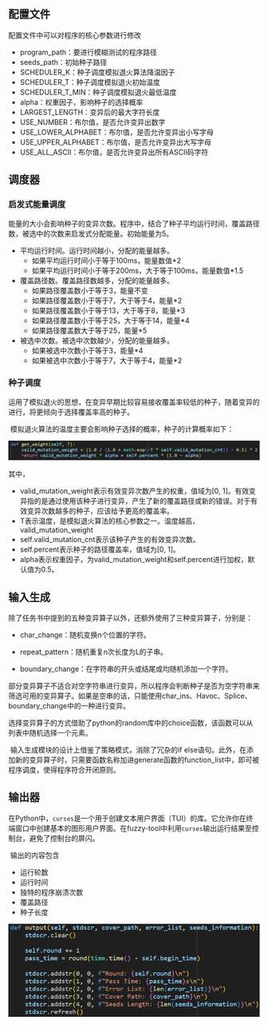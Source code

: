 ## 配置文件

配置文件中可以对程序的核心参数进行修改

+ program_path：要进行模糊测试的程序路径
+ seeds_path：初始种子路径
+ SCHEDULER_K：种子调度模拟退火算法降温因子
+ SCHEDULER_T：种子调度模拟退火初始温度
+ SCHEDULER_T_MIN：种子调度模拟退火最低温度
+ alpha：权重因子，影响种子的选择概率
+ LARGEST_LENGTH：变异后的最大字符长度
+ USE_NUMBER：布尔值，是否允许变异出数字
+ USE_LOWER_ALPHABET：布尔值，是否允许变异出小写字母
+ USE_UPPER_ALPHABET：布尔值，是否允许变异出大写字母
+ USE_ALL_ASCII：布尔值，是否允许变异出所有ASCII码字符

## 调度器

### 启发式能量调度

​	能量的大小会影响种子的变异次数。程序中，结合了种子平均运行时间，覆盖路径数，被选中的次数来启发式分配能量。初始能量为5。

+ 平均运行时间。运行时间越小，分配的能量越多。
  + 如果平均运行时间小于等于100ms，能量数值*2
  + 如果平均运行时间小于等于200ms，大于等于100ms，能量数值*1.5
+ 覆盖路径数。覆盖路径数越多，分配的能量越多。
  + 如果路径覆盖数小于等于3，能量不变
  + 如果路径覆盖数小于等于7，大于等于4，能量*2
  + 如果路径覆盖数小于等于13，大于等于8，能量*3
  + 如果路径覆盖数小于等于25，大于等于14，能量*4
  + 如果路径覆盖数大于等于25，能量*5
+ 被选中次数。被选中次数越少，分配的能量越多。
  + 如果被选中次数小于等于3，能量*4
  + 如果被选中次数小于等于7，大于等于4，能量*2

### 种子调度

​	运用了模拟退火的思想，在变异早期比较容易接收覆盖率较低的种子，随着变异的进行，将更倾向于选择覆盖率高的种子。

​	模拟退火算法的温度主要会影响种子选择的概率，种子的计算概率如下：

![1703989320466](assets/1703989320466.png)

其中，

+ valid_mutation_weight表示有效变异次数产生的权重，值域为[0, 1]。有效变异指的是通过使用该种子进行变异，产生了新的覆盖路径或新的错误。对于有效变异次数越多的种子，应该给予更高的覆盖率。
+ T表示温度，是模拟退火算法的核心参数之一。温度越高，valid_mutation_weight
+ self.valid_mutation_cnt表示该种子产生的有效变异次数。
+ self.percent表示种子的路径覆盖率，值域为[0, 1]。
+ alpha表示权重因子，为valid_mutation_weight和self.percent进行加权，默认值为0.5。

## 输入生成

​	除了任务书中提到的五种变异算子以外，还额外使用了三种变异算子，分别是：

+ char_change：随机变换n个位置的字符。

+ repeat_pattern：随机重复n次长度为L的子串。

+ boundary_change：在字符串的开头或结尾或均随机添加一个字符。

​	部分变异算子不适合对空字符串进行变异，所以程序会判断种子是否为空字符串来筛选可用的变异算子。如果是空串的话，只能使用char_ins、Havoc、Splice、boundary_change中的一种进行变异。

​	选择变异算子的方式借助了python的random库中的choice函数，该函数可以从列表中随机选择一个元素。

​	输入生成模块的设计上借鉴了策略模式，消除了冗杂的if else语句。此外，在添加新的变异算子时，只需要函数名称加进generate函数的function_list中，即可被程序调度，使得程序符合开闭原则。

## 输出器

​	在Python中，`curses`是一个用于创建文本用户界面（TUI）的库。它允许你在终端窗口中创建基本的图形用户界面。在fuzzy-tool中利用`curses`输出运行结果至控制台，避免了控制台的屏闪。

​	输出的内容包含

+ 运行轮数
+ 运行时间
+ 独特的程序崩溃次数
+ 覆盖路径
+ 种子长度

![1703988362142](assets/1703988362142.png) 


